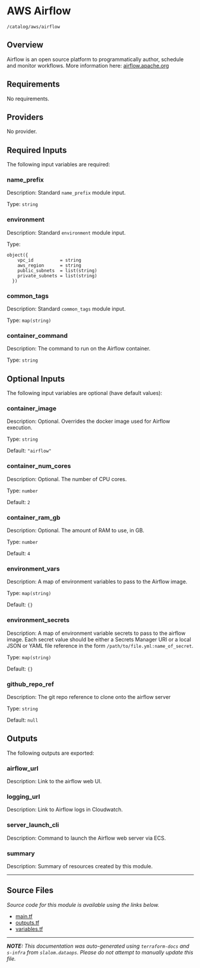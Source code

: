 # AWS Airflow

`/catalog/aws/airflow`

## Overview

Airflow is an open source platform to programmatically author, schedule and monitor workflows. More information here: [airflow.apache.org](https://airflow.apache.org/)

## Requirements

No requirements.

## Providers

No provider.

## Required Inputs

The following input variables are required:

### name_prefix

Description: Standard `name_prefix` module input.

Type: `string`

### environment

Description: Standard `environment` module input.

Type:

```hcl
object({
    vpc_id          = string
    aws_region      = string
    public_subnets  = list(string)
    private_subnets = list(string)
  })
```

### common_tags

Description: Standard `common_tags` module input.

Type: `map(string)`

### container_command

Description: The command to run on the Airflow container.

Type: `string`

## Optional Inputs

The following input variables are optional (have default values):

### container_image

Description: Optional. Overrides the docker image used for Airflow execution.

Type: `string`

Default: `"airflow"`

### container_num_cores

Description: Optional. The number of CPU cores.

Type: `number`

Default: `2`

### container_ram_gb

Description: Optional. The amount of RAM to use, in GB.

Type: `number`

Default: `4`

### environment_vars

Description: A map of environment variables to pass to the Airflow image.

Type: `map(string)`

Default: `{}`

### environment_secrets

Description: A map of environment variable secrets to pass to the airflow image. Each secret value should be either a
Secrets Manager URI or a local JSON or YAML file reference in the form `/path/to/file.yml:name_of_secret`.

Type: `map(string)`

Default: `{}`

### github_repo_ref

Description: The git repo reference to clone onto the airflow server

Type: `string`

Default: `null`

## Outputs

The following outputs are exported:

### airflow_url

Description: Link to the airflow web UI.

### logging_url

Description: Link to Airflow logs in Cloudwatch.

### server_launch_cli

Description: Command to launch the Airflow web server via ECS.

### summary

Description: Summary of resources created by this module.

---

## Source Files

_Source code for this module is available using the links below._

- [main.tf](https://github.com/slalom-ggp/dataops-infra/tree/main//catalog/aws/airflow/main.tf)
- [outputs.tf](https://github.com/slalom-ggp/dataops-infra/tree/main//catalog/aws/airflow/outputs.tf)
- [variables.tf](https://github.com/slalom-ggp/dataops-infra/tree/main//catalog/aws/airflow/variables.tf)

---

_**NOTE:** This documentation was auto-generated using
`terraform-docs` and `s-infra` from `slalom.dataops`.
Please do not attempt to manually update this file._
